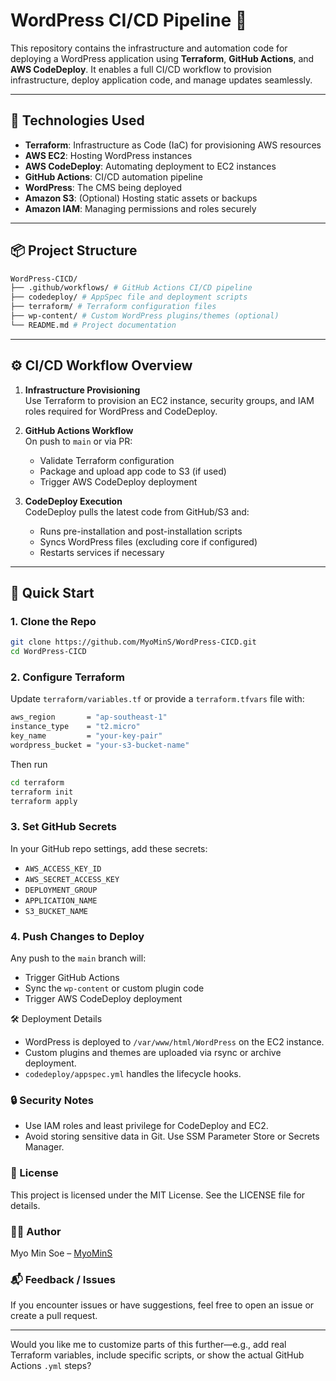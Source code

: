 # WordPress CI/CD Pipeline 🚀

This repository contains the infrastructure and automation code for deploying a WordPress application using **Terraform**, **GitHub Actions**, and **AWS CodeDeploy**. It enables a full CI/CD workflow to provision infrastructure, deploy application code, and manage updates seamlessly.

---

## 🧰 Technologies Used

- **Terraform**: Infrastructure as Code (IaC) for provisioning AWS resources
- **AWS EC2**: Hosting WordPress instances
- **AWS CodeDeploy**: Automating deployment to EC2 instances
- **GitHub Actions**: CI/CD automation pipeline
- **WordPress**: The CMS being deployed
- **Amazon S3**: (Optional) Hosting static assets or backups
- **Amazon IAM**: Managing permissions and roles securely

---

## 📦 Project Structure
```bash
WordPress-CICD/
├── .github/workflows/ # GitHub Actions CI/CD pipeline
├── codedeploy/ # AppSpec file and deployment scripts
├── terraform/ # Terraform configuration files
├── wp-content/ # Custom WordPress plugins/themes (optional)
└── README.md # Project documentation
```

---

## ⚙️ CI/CD Workflow Overview

1. **Infrastructure Provisioning**  
   Use Terraform to provision an EC2 instance, security groups, and IAM roles required for WordPress and CodeDeploy.

2. **GitHub Actions Workflow**  
   On push to `main` or via PR:
   - Validate Terraform configuration
   - Package and upload app code to S3 (if used)
   - Trigger AWS CodeDeploy deployment

3. **CodeDeploy Execution**  
   CodeDeploy pulls the latest code from GitHub/S3 and:
   - Runs pre-installation and post-installation scripts
   - Syncs WordPress files (excluding core if configured)
   - Restarts services if necessary

---

## 🚀 Quick Start

### 1. Clone the Repo

```bash
git clone https://github.com/MyoMinS/WordPress-CICD.git
cd WordPress-CICD
```

### 2. Configure Terraform

Update `terraform/variables.tf` or provide a `terraform.tfvars` file with:
```bash
aws_region       = "ap-southeast-1"
instance_type    = "t2.micro"
key_name         = "your-key-pair"
wordpress_bucket = "your-s3-bucket-name"

```
Then run
```bash
cd terraform
terraform init
terraform apply
```

### 3. Set GitHub Secrets

In your GitHub repo settings, add these secrets:

- `AWS_ACCESS_KEY_ID`
- `AWS_SECRET_ACCESS_KEY`
- `DEPLOYMENT_GROUP`
- `APPLICATION_NAME`
- `S3_BUCKET_NAME`

### 4. Push Changes to Deploy

Any push to the `main` branch will:

- Trigger GitHub Actions
- Sync the `wp-content` or custom plugin code
- Trigger AWS CodeDeploy deployment

 🛠 Deployment Details

- WordPress is deployed to `/var/www/html/WordPress` on the EC2 instance.
- Custom plugins and themes are uploaded via rsync or archive deployment.
- `codedeploy/appspec.yml` handles the lifecycle hooks.

### 🔒 Security Notes

- Use IAM roles and least privilege for CodeDeploy and EC2.
- Avoid storing sensitive data in Git. Use SSM Parameter Store or Secrets Manager.

###  📄 License

This project is licensed under the MIT License. See the LICENSE file for details.

### 🙋‍♂️ Author

Myo Min Soe – [MyoMinS](https://github.com/MyoMinS)

### 📬 Feedback / Issues

If you encounter issues or have suggestions, feel free to open an issue or create a pull request.

---

Would you like me to customize parts of this further—e.g., add real Terraform variables, include specific scripts, or show the actual GitHub Actions `.yml` steps?

